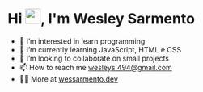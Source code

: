 <h1 align="left">Hi <img src="https://raw.githubusercontent.com/kaueMarques/kaueMarques/master/hi.gif" height="30px">, I'm Wesley Sarmento</h1>

- 👀 I’m interested in learn programming
- 🌱 I’m currently learning JavaScript, HTML e CSS
- 💞️ I’m looking to collaborate on small projects
- 📫 How to reach me wesleys.494@gmail.com
- 👨‍💻 More at [wessarmento.dev](https://wessarmento.dev)


<!---
WesleySarmento/WesleySarmento is a ✨ special ✨ repository because its `README.md` (this file) appears on your GitHub profile.
You can click the Preview link to take a look at your changes.
--->

